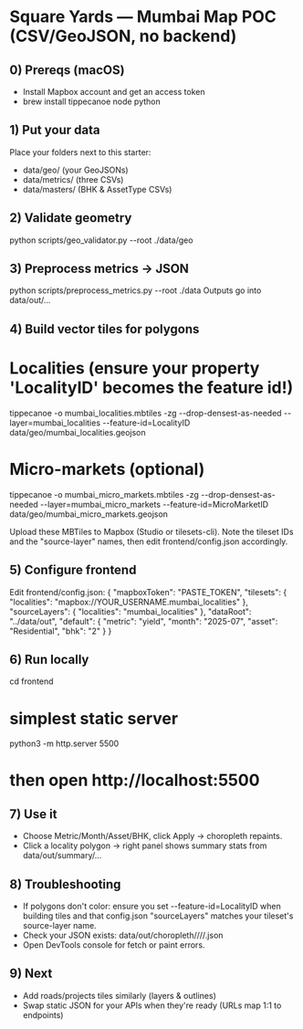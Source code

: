 
# Square Yards — Mumbai Map POC (CSV/GeoJSON, no backend)

## 0) Prereqs (macOS)
- Install Mapbox account and get an access token
- brew install tippecanoe node python

## 1) Put your data
Place your folders next to this starter:
- data/geo/ (your GeoJSONs)
- data/metrics/ (three CSVs)
- data/masters/ (BHK & AssetType CSVs)

## 2) Validate geometry
python scripts/geo_validator.py --root ./data/geo

## 3) Preprocess metrics → JSON
python scripts/preprocess_metrics.py --root ./data
Outputs go into data/out/...

## 4) Build vector tiles for polygons
# Localities (ensure your property 'LocalityID' becomes the feature id!)
tippecanoe -o mumbai_localities.mbtiles -zg --drop-densest-as-needed --layer=mumbai_localities --feature-id=LocalityID data/geo/mumbai_localities.geojson
# Micro-markets (optional)
tippecanoe -o mumbai_micro_markets.mbtiles -zg --drop-densest-as-needed --layer=mumbai_micro_markets --feature-id=MicroMarketID data/geo/mumbai_micro_markets.geojson

Upload these MBTiles to Mapbox (Studio or tilesets-cli). Note the tileset IDs and the "source-layer" names, then edit frontend/config.json accordingly.

## 5) Configure frontend
Edit frontend/config.json:
{
  "mapboxToken": "PASTE_TOKEN",
  "tilesets": { "localities": "mapbox://YOUR_USERNAME.mumbai_localities" },
  "sourceLayers": { "localities": "mumbai_localities" },
  "dataRoot": "../data/out",
  "default": { "metric": "yield", "month": "2025-07", "asset": "Residential", "bhk": "2" }
}

## 6) Run locally
cd frontend
# simplest static server
python3 -m http.server 5500
# then open http://localhost:5500

## 7) Use it
- Choose Metric/Month/Asset/BHK, click Apply → choropleth repaints.
- Click a locality polygon → right panel shows summary stats from data/out/summary/...

## 8) Troubleshooting
- If polygons don't color: ensure you set --feature-id=LocalityID when building tiles and that config.json "sourceLayers" matches your tileset's source-layer name.
- Check your JSON exists: data/out/choropleth/<metric>/<YYYY-MM>/<Asset>/<BHK>.json
- Open DevTools console for fetch or paint errors.

## 9) Next
- Add roads/projects tiles similarly (layers & outlines)
- Swap static JSON for your APIs when they're ready (URLs map 1:1 to endpoints)
